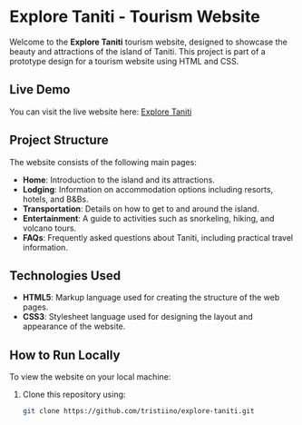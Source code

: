 # Explore Taniti - Tourism Website

Welcome to the **Explore Taniti** tourism website, designed to showcase the beauty and attractions of the island of Taniti. This project is part of a prototype design for a tourism website using HTML and CSS.

## Live Demo

You can visit the live website here: [Explore Taniti](https://tristiino.github.io/explore-taniti)

## Project Structure

The website consists of the following main pages:
- **Home**: Introduction to the island and its attractions.
- **Lodging**: Information on accommodation options including resorts, hotels, and B&Bs.
- **Transportation**: Details on how to get to and around the island.
- **Entertainment**: A guide to activities such as snorkeling, hiking, and volcano tours.
- **FAQs**: Frequently asked questions about Taniti, including practical travel information.

## Technologies Used
- **HTML5**: Markup language used for creating the structure of the web pages.
- **CSS3**: Stylesheet language used for designing the layout and appearance of the website.

## How to Run Locally

To view the website on your local machine:
1. Clone this repository using:
   ```bash
   git clone https://github.com/tristiino/explore-taniti.git

